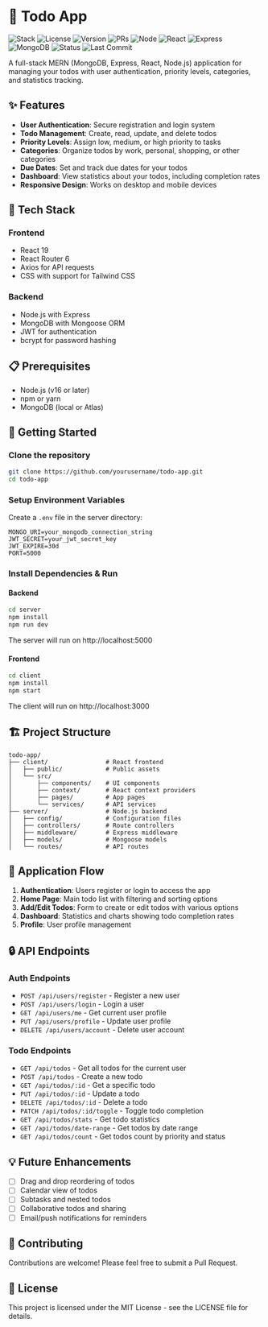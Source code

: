# 📝 Todo App

![Stack](https://img.shields.io/badge/Stack-MERN-green)
![License](https://img.shields.io/badge/License-MIT-blue)
![Version](https://img.shields.io/badge/Version-1.0.0-orange)
![PRs](https://img.shields.io/badge/PRs-Welcome-brightgreen)
![Node](https://img.shields.io/badge/Node-v16%2B-darkgreen)
![React](https://img.shields.io/badge/React-v19.0.0-61DAFB)
![Express](https://img.shields.io/badge/Express-v4.21.2-lightgrey)
![MongoDB](https://img.shields.io/badge/MongoDB-v8.12.2-success)
![Status](https://img.shields.io/badge/Status-Active-success)
![Last Commit](https://img.shields.io/badge/Last%20Commit-March%202025-yellow)

A full-stack MERN (MongoDB, Express, React, Node.js) application for managing your todos with user authentication, priority levels, categories, and statistics tracking.

## ✨ Features

- **User Authentication**: Secure registration and login system
- **Todo Management**: Create, read, update, and delete todos
- **Priority Levels**: Assign low, medium, or high priority to tasks
- **Categories**: Organize todos by work, personal, shopping, or other categories
- **Due Dates**: Set and track due dates for your todos
- **Dashboard**: View statistics about your todos, including completion rates
- **Responsive Design**: Works on desktop and mobile devices

## 🔧 Tech Stack

### Frontend
- React 19
- React Router 6
- Axios for API requests
- CSS with support for Tailwind CSS

### Backend
- Node.js with Express
- MongoDB with Mongoose ORM
- JWT for authentication
- bcrypt for password hashing

## 📋 Prerequisites

- Node.js (v16 or later)
- npm or yarn
- MongoDB (local or Atlas)

## 🚀 Getting Started

### Clone the repository

```bash
git clone https://github.com/yourusername/todo-app.git
cd todo-app
```

### Setup Environment Variables

Create a `.env` file in the server directory:

```
MONGO_URI=your_mongodb_connection_string
JWT_SECRET=your_jwt_secret_key
JWT_EXPIRE=30d
PORT=5000
```

### Install Dependencies & Run

#### Backend

```bash
cd server
npm install
npm run dev
```

The server will run on http://localhost:5000

#### Frontend

```bash
cd client
npm install
npm start
```

The client will run on http://localhost:3000

## 🏗️ Project Structure

```
todo-app/
├── client/                # React frontend
│   ├── public/            # Public assets
│   └── src/
│       ├── components/    # UI components
│       ├── context/       # React context providers
│       ├── pages/         # App pages
│       └── services/      # API services
├── server/                # Node.js backend
│   ├── config/            # Configuration files
│   ├── controllers/       # Route controllers
│   ├── middleware/        # Express middleware
│   ├── models/            # Mongoose models
│   └── routes/            # API routes
```

## 📱 Application Flow

1. **Authentication**: Users register or login to access the app
2. **Home Page**: Main todo list with filtering and sorting options
3. **Add/Edit Todos**: Form to create or edit todos with various options
4. **Dashboard**: Statistics and charts showing todo completion rates
5. **Profile**: User profile management

## 🔒 API Endpoints

### Auth Endpoints
- `POST /api/users/register` - Register a new user
- `POST /api/users/login` - Login a user
- `GET /api/users/me` - Get current user profile
- `PUT /api/users/profile` - Update user profile
- `DELETE /api/users/account` - Delete user account

### Todo Endpoints
- `GET /api/todos` - Get all todos for the current user
- `POST /api/todos` - Create a new todo
- `GET /api/todos/:id` - Get a specific todo
- `PUT /api/todos/:id` - Update a todo
- `DELETE /api/todos/:id` - Delete a todo
- `PATCH /api/todos/:id/toggle` - Toggle todo completion
- `GET /api/todos/stats` - Get todo statistics
- `GET /api/todos/date-range` - Get todos by date range
- `GET /api/todos/count` - Get todos count by priority and status

## 💡 Future Enhancements

- [ ] Drag and drop reordering of todos
- [ ] Calendar view of todos
- [ ] Subtasks and nested todos
- [ ] Collaborative todos and sharing
- [ ] Email/push notifications for reminders

## 🤝 Contributing

Contributions are welcome! Please feel free to submit a Pull Request.

## 📄 License

This project is licensed under the MIT License - see the LICENSE file for details.
